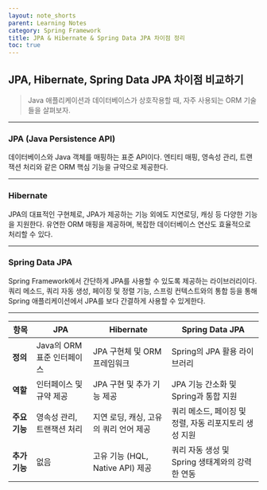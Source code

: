 ```yaml
---
layout: note_shorts
parent: Learning Notes
category: Spring Framework
title: JPA & Hibernate & Spring Data JPA 차이점 정리
toc: true
---
```


## JPA, Hibernate, Spring Data JPA 차이점 비교하기
> Java 애플리케이션과 데이터베이스가 상호작용할 때, 자주 사용되는 ORM 기술들을 살펴보자.

---

### JPA (Java Persistence API)
데이터베이스와 Java 객체를 매핑하는 표준 API이다.
엔티티 매핑, 영속성 관리, 트랜잭션 처리와 같은 ORM 핵심 기능을 규약으로 제공한다.

---

### Hibernate
JPA의 대표적인 구현체로, JPA가 제공하는 기능 외에도 지연로딩, 캐싱 등 다양한 기능을 지원한다.
유연한 ORM 매핑을 제공하며, 복잡한 데이터베이스 연산도 효율적으로 처리할 수 있다.

---

### Spring Data JPA
Spring Framework에서 간단하게 JPA를 사용할 수 있도록 제공하는 라이브러리이다.
쿼리 메소드, 쿼리 자동 생성, 페이징 및 정렬 기능, 스프링 컨텍스트와의 통합 등을 통해 
Spring 애플리케이션에서 JPA를 보다 간결하게 사용할 수 있게한다.

---

| **항목**              | **JPA**                    | **Hibernate**                             | **Spring Data JPA**                                      |
|-----------------------|----------------------------|-------------------------------------------|----------------------------------------------------------|
| **정의**              | Java의 ORM 표준 인터페이스 | JPA 구현체 및 ORM 프레임워크              | Spring의 JPA 활용 라이브러리                              |
| **역할**              | 인터페이스 및 규약 제공    | JPA 구현 및 추가 기능 제공               | JPA 기능 간소화 및 Spring과 통합 지원                     |
| **주요 기능**         | 영속성 관리, 트랜잭션 처리 | 지연 로딩, 캐싱, 고유의 쿼리 언어 제공   | 쿼리 메소드, 페이징 및 정렬, 자동 리포지토리 생성 지원    |
| **추가 기능**         | 없음                       | 고유 기능 (HQL, Native API) 제공         | 쿼리 자동 생성 및 Spring 생태계와의 강력한 연동           |
